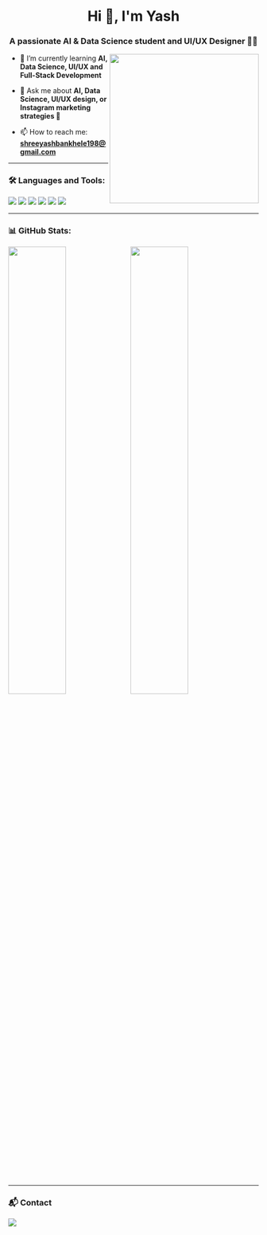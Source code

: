 <h1 align="center">Hi 👋, I'm Yash</h1>
<h3 align="center">A passionate AI & Data Science student and UI/UX Designer 🎨🤖</h3>

<img src="https://media.giphy.com/media/qgQUggAC3Pfv687qPC/giphy.gif" width="300" align="right" />

- 🌱 I’m currently learning **AI, Data Science, UI/UX and Full-Stack Development**

- 💬 Ask me about **AI, Data Science, UI/UX design, or Instagram marketing strategies 🚀**

- 📫 How to reach me: **shreeyashbankhele198@gmail.com**

---

### 🛠️ Languages and Tools:

<p align="left">
  <img src="https://img.shields.io/badge/Python-3776AB?style=for-the-badge&logo=python&logoColor=white"/>
  <img src="https://img.shields.io/badge/HTML5-E34F26?style=for-the-badge&logo=html5&logoColor=white"/>
  <img src="https://img.shields.io/badge/CSS3-1572B6?style=for-the-badge&logo=css3&logoColor=white"/>
  <img src="https://img.shields.io/badge/JavaScript-F7DF1E?style=for-the-badge&logo=javascript&logoColor=black"/>
  <img src="https://img.shields.io/badge/Figma-F24E1E?style=for-the-badge&logo=figma&logoColor=white"/>
  <img src="https://img.shields.io/badge/GitHub-100000?style=for-the-badge&logo=github&logoColor=white"/>
</p>

---

### 📊 GitHub Stats:

<p align="left">
  <img src="https://github-readme-stats.vercel.app/api?username=your-github-username&show_icons=true&theme=radical" width="48%" />
  <img src="https://github-readme-streak-stats.herokuapp.com/?user=your-github-username&theme=radical" width="48%" />
</p>

---

### 📬 Contact

<p align="left">
<a href="mailto:shreeymail.com"><img src="https://img.shields.io/badge/Email-D14836?style=for-the-badge&logo=gmail&logoColor=white"/></a>
</p>
